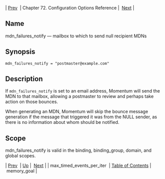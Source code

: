 | [Prev](conf.ref.max_timed_events_per_iter)  | Chapter 72. Configuration Options Reference |  [Next](conf.ref.memory_goal) |

<a name="conf.ref.mdn_failures_notify"></a>
## Name

mdn_failures_notify — mailbox to which to send null recipient MDNs

## Synopsis

`mdn_failures_notify = "postmaster@example.com"`

<a name="idp25490400"></a>
## Description

If `mdn_failures_notify` is set to an email address, Momentum will send the MDN to that mailbox, allowing a postmaster to review and perhaps take action on those bounces.

When generating an MDN, Momentum will skip the bounce message generation if the message that triggered it was from the NULL sender, as there is no information about whom should be notified.

<a name="idp25493424"></a>
## Scope

mdn_failures_notify is valid in the binding, binding_group, domain, and global scopes.

| [Prev](conf.ref.max_timed_events_per_iter)  | [Up](config.options.ref) |  [Next](conf.ref.memory_goal) |
| max_timed_events_per_iter  | [Table of Contents](index) |  memory_goal |

